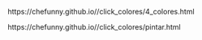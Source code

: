 <p>https://chefunny.github.io//click_colores/4_colores.html</p>
<p></p>https://chefunny.github.io//click_colores/pintar.html</p>
